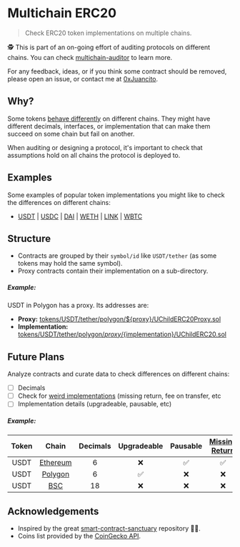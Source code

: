 # Multichain ERC20

> Check ERC20 token implementations on multiple chains.

🕵️ This is part of an on-going effort of auditing protocols on different chains. You can check [multichain-auditor](https://github.com/0xJuancito/multichain-auditor) to learn more.

For any feedback, ideas, or if you think some contract should be removed, please open an issue, or contact me at [0xJuancito](https://twitter.com/0xJuancito).

## Why?

Some tokens [behave differently](https://github.com/0xJuancito/multichain-auditor?tab=readme-ov-file#erc20-decimals) on different chains. They might have different decimals, interfaces, or implementation that can make them succeed on some chain but fail on another.

When auditing or designing a protocol, it's important to check that assumptions hold on all chains the protocol is deployed to.

## Examples

Some examples of popular token implementations you might like to check the differences on different chains:

- [USDT](https://github.com/0xJuancito/multichain-erc20/tree/main/tokens/USDT/tether) | [USDC](https://github.com/0xJuancito/multichain-erc20/tree/main/tokens/USDC/usd-coin) | [DAI](https://github.com/0xJuancito/multichain-erc20/tree/main/tokens/DAI/dai) | [WETH](https://github.com/0xJuancito/multichain-erc20/tree/main/tokens/WETH/weth) | [LINK](https://github.com/0xJuancito/multichain-erc20/tree/main/tokens/LINK/chainlink) | [WBTC](https://github.com/0xJuancito/multichain-erc20/tree/main/tokens/WBTC/wrapped-bitcoin)

## Structure

- Contracts are grouped by their `symbol/id` like `USDT/tether` (as some tokens may hold the same symbol).
- Proxy contracts contain their implementation on a sub-directory.

##### Example:

USDT in Polygon has a proxy. Its addresses are:

- **Proxy:** [tokens/USDT/tether/polygon/${proxy}/UChildERC20Proxy.sol](tokens/USDT/tether/polygon/0xc2132d05d31c914a87c6611c10748aeb04b58e8f/UChildERC20Proxy.sol)
- **Implementation:** [tokens/USDT/tether/polygon/${proxy}/${implementation}/UChildERC20.sol](tokens/USDT/tether/polygon/0xc2132d05d31c914a87c6611c10748aeb04b58e8f/0x7ffb3d637014488b63fb9858e279385685afc1e2/UChildERC20.sol)

## Future Plans

Analyze contracts and curate data to check differences on different chains:

- [ ] Decimals
- [ ] Check for [weird implementations](https://github.com/d-xo/weird-erc20) (missing return, fee on transfer, etc
- [ ] Implementation details (upgradeable, pausable, etc)

##### Example:

| Token | Chain | Decimals | Upgradeable | Pausable | [Missing Return](https://github.com/d-xo/weird-erc20?tab=readme-ov-file#missing-return-values) |
| :---: | :---: | :---: | :---: | :---: | :---: |
| USDT  | [Ethereum](https://etherscan.io/token/0xdac17f958d2ee523a2206206994597c13d831ec7#code) | 6 | ❌ | ✅ | ✅ |
| USDT  | [Polygon](https://polygonscan.com/token/0xc2132d05d31c914a87c6611c10748aeb04b58e8f#code) | 6 | ✅ | ❌ | ❌ |
| USDT  | [BSC](https://bscscan.com/token/0x55d398326f99059ff775485246999027b3197955#readContract) | 18 | ❌ | ❌ | ❌ |

## Acknowledgements

- Inspired by the great [smart-contract-sanctuary](https://github.com/tintinweb/smart-contract-sanctuary) repository 🌴🦕.
- Coins list provided by the [CoinGecko API](https://www.coingecko.com/api/documentation).
